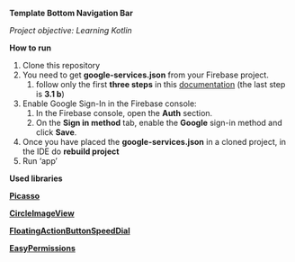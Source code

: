 **Template Bottom Navigation Bar**

_Project objective: Learning Kotlin_

**How to run**

1. Clone this repository
2. You need to get **google-services.json** from your Firebase project.
    1. follow only the first **three steps** in this [documentation](https://firebase.google.com/docs/android/setup?authuser=0) (the last step is **3.1 b**)
3. Enable Google Sign-In in the Firebase console:
    1. In the Firebase console, open the **Auth** section.
    2. On the **Sign in method** tab, enable the **Google** sign-in method and click **Save**.
4. Once you have placed the **google-services.json** in a cloned project, in the IDE do **rebuild project**
5. Run ‘app’

**Used libraries**

**[Picasso](https://github.com/square/picasso)**

**[CircleImageView](https://github.com/hdodenhof/CircleImageView)**

**[FloatingActionButtonSpeedDial](https://github.com/leinardi/FloatingActionButtonSpeedDial)**

**[EasyPermissions](https://github.com/googlesamples/easypermissions)**
